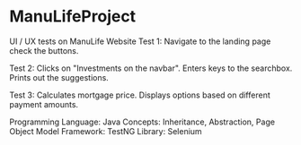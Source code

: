 # ManuLifeProject
UI / UX tests on ManuLife Website
Test 1:
Navigate to the landing page check the buttons.

Test 2:
Clicks on "Investments on the navbar". Enters keys to the searchbox. Prints out the suggestions.

Test 3:
Calculates mortgage price. Displays options based on different payment amounts.

Programming Language: Java
Concepts: Inheritance, Abstraction, Page Object Model
Framework: TestNG
Library: Selenium
